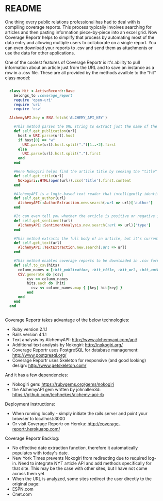 # README

One thing every public relations professional has had to deal with is compiling coverage reports. This process typically involves searching for articles and then pasting information piece-by-piece into an excel grid. Now Coverage Reportr helps to simplify that process by automating most of the data entry and allowing multiple users to collaborate on a single report. You can even download your reports to .csv and send them as attachments or use the data for other applications.

One of the coolest features of Coverage Reportr is it's ability to pull information about an article just from the URL and to save an instance as a row in a .csv file. These are all provided by the methods availble to the "hit" class model:

```ruby

  class Hit < ActiveRecord::Base
    belongs_to :coverage_report
    require 'open-uri'
    require 'uri'
    require 'csv'

  AlchemyAPI.key = ENV.fetch('ALCHEMY_API_KEY')

    #This method parses the URL string to extract just the name of the publication.
    def self.get_publication(url)
      host = URI.parse(url).host
      if host[0] == "w"
        URI.parse(url).host.split(".")[1..-2].first
      else
        URI.parse(url).host.split(".").first
      end
    end

    #Here Nokogiri helps find the article title by seeking the "title" css selector, it works most of the time.
    def self.get_title(url)
      Nokogiri::HTML(open(url)).css('title').first.content
    end

    #AlchemyAPI is a logic-based text reader that intelligently identifies the author of an article.
    def self.get_author(url)
      AlchemyAPI::AuthorExtraction.new.search(:url => url)['author']
    end

    #It can even tell you whether the article is positive or negative in tone, which is an important feature for PR people.
    def self.get_sentiment(url)
      AlchemyAPI::SentimentAnalysis.new.search(:url => url)['type']
    end

    #This method extracts the full body of an article, but it's currently not utilized in the current feature-set.
    def self.get_text(url)
      AlchemyAPI::TextExtraction.new.search(:url => url)
    end

    #This method enables coverage reports to be downloaded in .csv format.
    def self.to_csv(hits)
      column_names = [:hit_publication, :hit_title, :hit_url, :hit_author, :hit_date, :hit_sentiment]
      CSV.generate do |csv|
          csv << column_names
          hits.each do |hit|
            csv << column_names.map { |key| hit[key] }
          end
      end
    end
  end
  
```

Coverage Reportr takes advantage of the below technologies:

* Ruby version 2.1.1
* Rails version 4.1.1
* Text analysis by AlchemyAPI: http://www.alchemyapi.com/api/
* Additional text analysis by Nokogiri: http://nokogiri.org/
* Coverage Reportr uses PostgreSQL for database management: http://www.postgresql.org/
* Coverage Reportr uses Skeleton for responsive (and good looking) design: http://www.getskeleton.com/

And it has a few dependencies:
* Nokogiri gem: https://rubygems.org/gems/nokogiri
* the AlchemyAPI gem written by johnallen3d: https://github.com/technekes/alchemy-api-rb

Deployment Instructions:
* When running locally - simply initiate the rails server and point your browser to localhost:3000
* Or visit Coverage Reportr on Heroku: http://coverage-reportr.herokuapp.com/

Coverage Reportr Backlog:
* No effective date extraction function, therefore it automatically populates with today's date.
* New York Times prevents Nokogiri from redirecting due to required log-in. Need to integrate NYT article API and add methods specifically for that site. This may be the case with other sites, but I have not come across them yet.
* When the URL is analyzed, some sites redirect the user directly to the original page:
* ESPN.com
* Cnet.com
